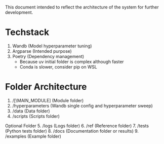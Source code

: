 This document intended to reflect the architecture of the system for further development.

# Techstack
1. Wandb (Model hyperparameter tuning)
2. Argparse (Intended purpose)
3. Poetry (Dependency management)
    - Because uv initial folder is complex although faster
    - Conda is slower, consider pip on WSL

# Folder Architecture

1. /[\MAIN_MODULE] (Module folder)
2. /hyperparameters (Wandb single config and hyperparameter sweep)
3. /data (Data folder)
4. /scripts (Scripts folder)

Optional Folder
5. /logs (Logs folder)
6. /ref (Reference folder)
7. /tests (Python tests folder)
8. /docs (Documentation folder or results)
9. /examples (Example folder)